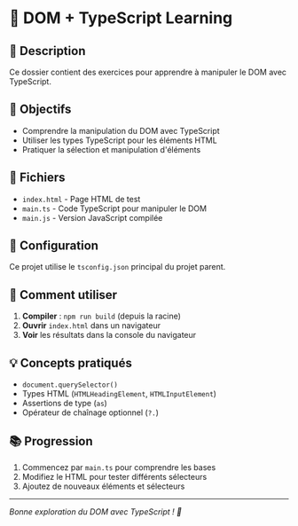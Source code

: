 # 🎯 DOM + TypeScript Learning

## 📁 Description
Ce dossier contient des exercices pour apprendre à manipuler le DOM avec TypeScript.

## 🚀 Objectifs
- Comprendre la manipulation du DOM avec TypeScript
- Utiliser les types TypeScript pour les éléments HTML
- Pratiquer la sélection et manipulation d'éléments

## 📝 Fichiers
- `index.html` - Page HTML de test
- `main.ts` - Code TypeScript pour manipuler le DOM
- `main.js` - Version JavaScript compilée

## 🔧 Configuration
Ce projet utilise le `tsconfig.json` principal du projet parent.

## 🚀 Comment utiliser
1. **Compiler** : `npm run build` (depuis la racine)
2. **Ouvrir** `index.html` dans un navigateur
3. **Voir** les résultats dans la console du navigateur

## 💡 Concepts pratiqués
- `document.querySelector()`
- Types HTML (`HTMLHeadingElement`, `HTMLInputElement`)
- Assertions de type (`as`)
- Opérateur de chaînage optionnel (`?.`)

## 📚 Progression
1. Commencez par `main.ts` pour comprendre les bases
2. Modifiez le HTML pour tester différents sélecteurs
3. Ajoutez de nouveaux éléments et sélecteurs

---

*Bonne exploration du DOM avec TypeScript ! 🎉* 
